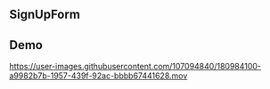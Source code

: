 ## SignUpForm

## Demo

https://user-images.githubusercontent.com/107094840/180984100-a9982b7b-1957-439f-92ac-bbbb67441628.mov

